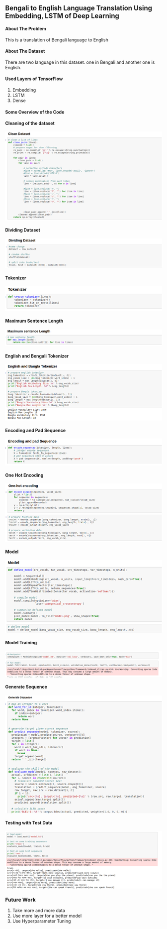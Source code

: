  ## Bengali to English Language Translation Using Embedding, LSTM of Deep Learning 
 
 
 
 #### About The Problem 
 This is a translation of Bengali language to English
 
 
 #### About The Dataset 
 There are two language in this dataset. one in Bengali and another one is English.
 
 
 #### Used Layers of TensorFlow
 1. Embedding 
 2. LSTM 
 3. Dense 
 
 
 #### Some Overview of the Code
 
 #### Cleaning of the dataset 
 ![alt txt](https://github.com/hasan-moni-321/Language-Translation/blob/master/images/1.png)
 
 #### Dividing Dataset 
 ![alt txt](https://github.com/hasan-moni-321/Language-Translation/blob/master/images/2.png)
 
 #### Tokenizer
 ![alt txt](https://github.com/hasan-moni-321/Language-Translation/blob/master/images/3.png)
 
 #### Maximum Sentence Length 
 ![alt txt](https://github.com/hasan-moni-321/Language-Translation/blob/master/images/4.png)
 
 #### English and Bengali Tokenizer 
 ![alt txt](https://github.com/hasan-moni-321/Language-Translation/blob/master/images/5.png)

 #### Encoding and Pad Sequence 
 ![alt txt](https://github.com/hasan-moni-321/Language-Translation/blob/master/images/6.png)
 
 #### One Hot Encoding 
 ![alt txt](https://github.com/hasan-moni-321/Language-Translation/blob/master/images/7.png)
 
 #### Model 
 ![alt txt](https://github.com/hasan-moni-321/Language-Translation/blob/master/images/8.png)

 #### Model Training 
 ![alt txt](https://github.com/hasan-moni-321/Language-Translation/blob/master/images/9.png)
 
 #### Generate Sequence 
 ![alt txt](https://github.com/hasan-moni-321/Language-Translation/blob/master/images/10.png)
 
 #### Testing with Test Data
 ![alt txt](https://github.com/hasan-moni-321/Language-Translation/blob/master/images/11.png)
 
 
 
 ### Future Work 
 1. Take more and more data
 2. Use more layer for a better model
 3. Use Hyperparameter Tuning
 

